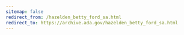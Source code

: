 ```yaml
---
sitemap: false 
redirect_from: /hazelden_betty_ford_sa.html 
redirect_to: https://archive.ada.gov/hazelden_betty_ford_sa.html 
---
```

